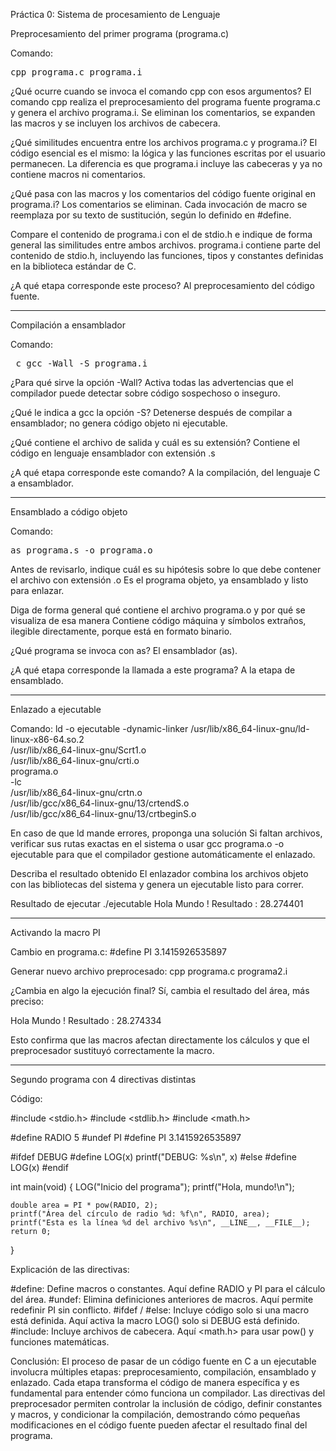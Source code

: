 Práctica 0: Sistema de procesamiento de Lenguaje

Preprocesamiento del primer programa (programa.c)

Comando:
<pre>cpp programa.c programa.i</pre>

¿Qué ocurre cuando se invoca el comando cpp con esos argumentos?
El comando cpp realiza el preprocesamiento del programa fuente programa.c y genera el archivo programa.i. Se eliminan los comentarios, se expanden las macros y se incluyen los archivos de cabecera.

¿Qué similitudes encuentra entre los archivos programa.c y programa.i?
El código esencial es el mismo: la lógica y las funciones escritas por el usuario permanecen. La diferencia es que programa.i incluye las cabeceras y ya no contiene macros ni comentarios.

¿Qué pasa con las macros y los comentarios del código fuente original en programa.i?
Los comentarios se eliminan. Cada invocación de macro se reemplaza por su texto de sustitución, según lo definido en #define.

Compare el contenido de programa.i con el de stdio.h e indique de forma general las similitudes entre ambos archivos.
programa.i contiene parte del contenido de stdio.h, incluyendo las funciones, tipos y constantes definidas en la biblioteca estándar de C.

¿A qué etapa corresponde este proceso?
Al preprocesamiento del código fuente.

---

Compilación a ensamblador

Comando:
<pre> c gcc -Wall -S programa.i </pre>

¿Para qué sirve la opción -Wall?
Activa todas las advertencias que el compilador puede detectar sobre código sospechoso o inseguro.

¿Qué le indica a gcc la opción -S?
Detenerse después de compilar a ensamblador; no genera código objeto ni ejecutable.

¿Qué contiene el archivo de salida y cuál es su extensión?
Contiene el código en lenguaje ensamblador con extensión .s

¿A qué etapa corresponde este comando?
A la compilación, del lenguaje C a ensamblador.

---

Ensamblado a código objeto

Comando:
<pre>as programa.s -o programa.o</pre>

Antes de revisarlo, indique cuál es su hipótesis sobre lo que debe contener el archivo con extensión .o
Es el programa objeto, ya ensamblado y listo para enlazar.

Diga de forma general qué contiene el archivo programa.o y por qué se visualiza de esa manera
Contiene código máquina y símbolos extraños, ilegible directamente, porque está en formato binario.

¿Qué programa se invoca con as?
El ensamblador (as).

¿A qué etapa corresponde la llamada a este programa?
A la etapa de ensamblado.

---

Enlazado a ejecutable

Comando:
ld -o ejecutable -dynamic-linker /usr/lib/x86_64-linux-gnu/ld-linux-x86-64.so.2 \
   /usr/lib/x86_64-linux-gnu/Scrt1.o \
   /usr/lib/x86_64-linux-gnu/crti.o \
   programa.o \
   -lc \
   /usr/lib/x86_64-linux-gnu/crtn.o \
   /usr/lib/gcc/x86_64-linux-gnu/13/crtendS.o \
   /usr/lib/gcc/x86_64-linux-gnu/13/crtbeginS.o

En caso de que ld mande errores, proponga una solución
Si faltan archivos, verificar sus rutas exactas en el sistema o usar gcc programa.o -o ejecutable para que el compilador gestione automáticamente el enlazado.

Describa el resultado obtenido
El enlazador combina los archivos objeto con las bibliotecas del sistema y genera un ejecutable listo para correr.

Resultado de ejecutar ./ejecutable
Hola Mundo !
Resultado : 28.274401

---

Activando la macro PI

Cambio en programa.c:
#define PI 3.1415926535897

Generar nuevo archivo preprocesado:
cpp programa.c programa2.i

¿Cambia en algo la ejecución final?
Sí, cambia el resultado del área, más preciso:

Hola Mundo !
Resultado : 28.274334

Esto confirma que las macros afectan directamente los cálculos y que el preprocesador sustituyó correctamente la macro.

---

Segundo programa con 4 directivas distintas

Código:

#include <stdio.h>
#include <stdlib.h>
#include <math.h>

#define RADIO 5
#undef PI
#define PI 3.1415926535897

#ifdef DEBUG
#define LOG(x) printf("DEBUG: %s\n", x)
#else
#define LOG(x)
#endif

int main(void) {
    LOG("Inicio del programa");
    printf("Hola, mundo!\n");

    double area = PI * pow(RADIO, 2);
    printf("Área del círculo de radio %d: %f\n", RADIO, area);
    printf("Esta es la línea %d del archivo %s\n", __LINE__, __FILE__);
    return 0;
}

Explicación de las directivas:

#define: Define macros o constantes. Aquí define RADIO y PI para el cálculo del área.
#undef: Elimina definiciones anteriores de macros. Aquí permite redefinir PI sin conflicto.
#ifdef / #else: Incluye código solo si una macro está definida. Aquí activa la macro LOG() solo si DEBUG está definido.
#include: Incluye archivos de cabecera. Aquí <math.h> para usar pow() y funciones matemáticas.

Conclusión:
El proceso de pasar de un código fuente en C a un ejecutable involucra múltiples etapas: preprocesamiento, compilación, ensamblado y enlazado. Cada etapa transforma el código de manera específica y es fundamental para entender cómo funciona un compilador. Las directivas del preprocesador permiten controlar la inclusión de código, definir constantes y macros, y condicionar la compilación, demostrando cómo pequeñas modificaciones en el código fuente pueden afectar el resultado final del programa.
